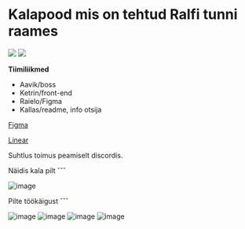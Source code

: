 # Kalapood mis on tehtud Ralfi tunni raames

[![](https://img.shields.io/badge/README-Laravel-red.svg)](https://github.com/4avik/ralf-larakalapood/blob/master/LARAVEL.md)
[![](https://img.shields.io/badge/README-This%20project-blue.svg)](https://github.com/4avik/ralf-larakalapood/blob/master/README.md)

**Tiimiliikmed**

* Aavik/boss
* Ketrin/front-end
* Raielo/Figma
* Kallas/readme, info otsija

[Figma](https://www.figma.com/file/EnOIh9JaGLAvY4gsv6dg7p/shops?node-id=0%3A1&t=kaMFheeh53HUn6Fp-0)

[Linear](https://linear.app/ralfteamwork/team/RAL/active)

Suhtlus toimus peamiselt discordis.

Näidis kala pilt ˇˇˇ

![image](https://user-images.githubusercontent.com/92778506/202442901-b06e627c-e690-469b-b0b4-4761573fe062.png)

Pilte töökäigust ˇˇˇ

![image](https://user-images.githubusercontent.com/92778506/202443578-9297f292-ba3c-45b1-918c-7ad5488104d1.png)
![image](https://user-images.githubusercontent.com/92778506/202443759-75c0a71d-90d0-40d1-99c7-bf7f92b18b49.png)
![image](https://user-images.githubusercontent.com/92778506/202443821-eba88102-bef9-4e61-9d8c-5b2fec52aa17.png)
![image](https://user-images.githubusercontent.com/92778506/202444015-35a482b7-aa82-4f65-b777-587cded6b6f3.png)

